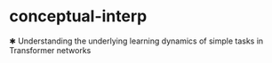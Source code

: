 # conceptual-interp
✱ Understanding the underlying learning dynamics of simple tasks in Transformer networks
